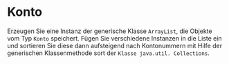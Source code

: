 # Konto

Erzeugen Sie eine Instanz der generische Klasse `ArrayList`, die Objekte vom Typ `Konto`
speichert. Fügen Sie verschiedene Instanzen in die Liste ein und sortieren Sie diese dann
aufsteigend nach Kontonummern mit Hilfe der generischen Klassenmethode sort der
`Klasse java.util. Collections`.